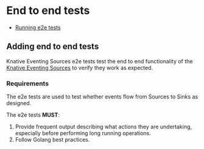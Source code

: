 # End to end tests

* [Running e2e tests](../README.md#running-e2e-tests)

## Adding end to end tests

Knative Eventing Sources e2e tests test the end to end functionality of the
[Knative Eventing Sources](#requirements) to verify they work as expected.

### Requirements

The e2e tests are used to test whether events flow from Sources to Sinks as
designed.

The e2e tests **MUST**:

1. Provide frequent output describing what actions they are undertaking, especially before performing long running operations.
2. Follow Golang best practices.
